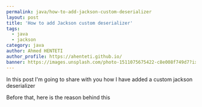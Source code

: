 ```yaml
---
permalink: java/how-to-add-jackson-custom-deserializer
layout: post
title: 'How to add Jackson custom deserializer'
tags:
  - java
  - jackson
category: java
author: Ahmed HENTETI
author_profile: https://ahenteti.github.io/
banner: https://images.unsplash.com/photo-1511075675422-c8e008f749d7?ixlib=rb-1.2.1&ixid=eyJhcHBfaWQiOjEyMDd9&auto=format&fit=crop&w=1054&q=80
---
```


In this post I'm going to share with you how I have added a custom jackson deserializer

Before that, here is the reason behind this

